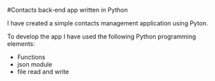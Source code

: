 #Contacts back-end app written in Python

I have created a simple contacts management application using Pyton.

To develop the app I have used the following Python programming elements:

- Functions
- json module
- file read and write
